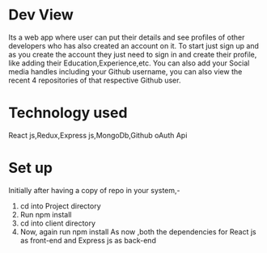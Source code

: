 # Dev View

Its a web app where user can put their details and see profiles of other developers who has also created an account on it.
To start just sign up and as you create the account they just need to sign in and create their profile, like adding their Education,Experience,etc. 
You can also add your Social media handles including your Github username, you can also view the recent 4 repositories of that respective Github user.

# Technology used

 React js,Redux,Express js,MongoDb,Github oAuth Api

# Set up

Initially after having a copy of repo in your system,-
1. cd into Project directory
2. Run  npm install
3. cd into client directory
4. Now, again run npm install
As now ,both the dependencies for React js as front-end and Express js as back-end

